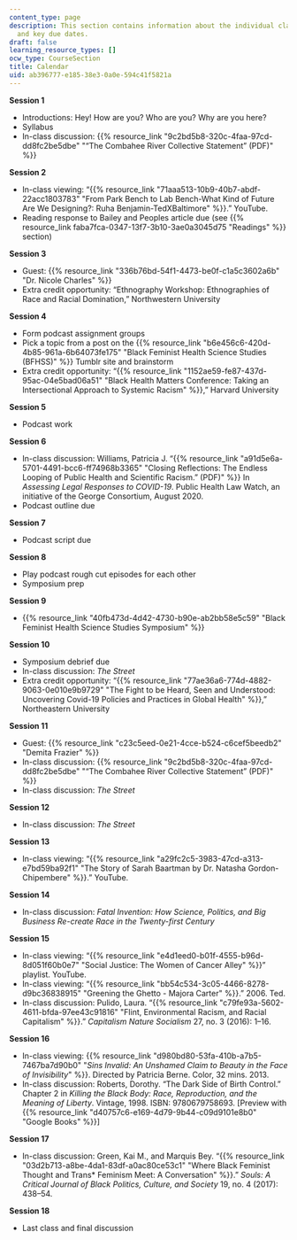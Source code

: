 ```yaml
---
content_type: page
description: This section contains information about the individual class sessions
  and key due dates.
draft: false
learning_resource_types: []
ocw_type: CourseSection
title: Calendar
uid: ab396777-e185-38e3-0a0e-594c41f5821a
---
```

**Session 1**

- Introductions: Hey! How are you? Who are you? Why are you here?
- Syllabus
- In-class discussion: {{% resource_link "9c2bd5b8-320c-4faa-97cd-dd8fc2be5dbe" "“The Combahee River Collective Statement” (PDF)" %}}

**Session 2**

- In-class viewing: “{{% resource_link "71aaa513-10b9-40b7-abdf-22acc1803783" "From Park Bench to Lab Bench-What Kind of Future Are We Designing?: Ruha Benjamin-TedXBaltimore" %}}.” YouTube.
- Reading response to Bailey and Peoples article due (see {{% resource_link faba7fca-0347-13f7-3b10-3ae0a3045d75 "Readings" %}} section)

**Session 3**

- Guest: {{% resource_link "336b76bd-54f1-4473-be0f-c1a5c3602a6b" "Dr. Nicole Charles" %}}
- Extra credit opportunity: “Ethnography Workshop: Ethnographies of Race and Racial Domination,” Northwestern University

**Session 4**

- Form podcast assignment groups
- Pick a topic from a post on the {{% resource_link "b6e456c6-420d-4b85-961a-6b64073fe175" "Black Feminist Health Science Studies (BFHSS)" %}} Tumblr site and brainstorm
- Extra credit opportunity: “{{% resource_link "1152ae59-fe87-437d-95ac-04e5bad06a51" "Black Health Matters Conference: Taking an Intersectional Approach to Systemic Racism" %}},” Harvard University

**Session 5**

- Podcast work

**Session 6**

- In-class discussion: Williams, Patricia J. “{{% resource_link "a91d5e6a-5701-4491-bcc6-ff74968b3365" "Closing Reflections: The Endless Looping of Public Health and Scientific Racism.” (PDF)" %}} In _Assessing Legal Responses to COVID-19_. Public Health Law Watch, an initiative of the George Consortium, August 2020.
- Podcast outline due

**Session 7**

- Podcast script due

**Session 8**

- Play podcast rough cut episodes for each other
- Symposium prep

**Session 9**

- {{% resource_link "40fb473d-4d42-4730-b90e-ab2bb58e5c59" "Black Feminist Health Science Studies Symposium" %}}

**Session 10**

- Symposium debrief due
- In-class discussion: _The Street_ 
- Extra credit opportunity: “{{% resource_link "77ae36a6-774d-4882-9063-0e010e9b9729" "The Fight to be Heard, Seen and Understood: Uncovering Covid-19 Policies and Practices in Global Health" %}},” Northeastern University

**Session 11**

- Guest: {{% resource_link "c23c5eed-0e21-4cce-b524-c6cef5beedb2" "Demita Frazier" %}}
- In-class discussion: {{% resource_link "9c2bd5b8-320c-4faa-97cd-dd8fc2be5dbe" "“The Combahee River Collective Statement” (PDF)" %}}
- In-class discussion: _The Street_

**Session 12**

- In-class discussion: _The Street_

**Session 13**

- In-class viewing: “{{% resource_link "a29fc2c5-3983-47cd-a313-e7bd59ba92f1" "The Story of Sarah Baartman by Dr. Natasha Gordon-Chipembere" %}}.” YouTube.

**Session 14**

- In-class discussion: _Fatal Invention: How Science, Politics, and Big Business Re-create Race in the Twenty-first Century_

**Session 15**

- In-class viewing: “{{% resource_link "e4d1eed0-b01f-4555-b96d-8d051f60b0e7" "Social Justice: The Women of Cancer Alley" %}}” playlist. YouTube.
- In-class viewing: “{{% resource_link "bb54c534-3c05-4466-8278-d9bc36838915" "Greening the Ghetto - Majora Carter" %}}.” 2006. Ted.
- In-class discussion: Pulido, Laura. “{{% resource_link "c79fe93a-5602-4611-bfda-97ee43c91816" "Flint, Environmental Racism, and Racial Capitalism" %}}.” _Capitalism Nature Socialism_ 27, no. 3 (2016): 1–16.

**Session 16**

- In-class viewing: {{% resource_link "d980bd80-53fa-410b-a7b5-7467ba7d90b0" "_Sins Invalid: An Unshamed Claim to Beauty in the Face of Invisibility_" %}}. Directed by Patricia Berne. Color, 32 mins. 2013.
- In-class discussion: Roberts, Dorothy. “The Dark Side of Birth Control.” Chapter 2 in _Killing the Black Body: Race, Reproduction, and the Meaning of Liberty_. Vintage, 1998. ISBN: ‎9780679758693. \[Preview with {{% resource_link "d40757c6-e169-4d79-9b44-c09d9101e8b0" "Google Books" %}}\]

**Session 17**

- In-class discussion: Green, Kai M., and Marquis Bey. “{{% resource_link "03d2b713-a8be-4da1-83df-a0ac80ce53c1" "Where Black Feminist Thought and Trans\* Feminism Meet: A Conversation" %}}.” _Souls: A Critical Journal of Black Politics, Culture, and Society_ 19, no. 4 (2017): 438–54.

**Session 18**

- Last class and final discussion